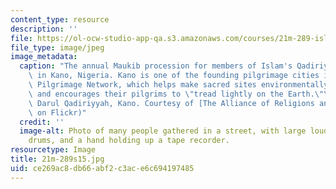 ```yaml
---
content_type: resource
description: ''
file: https://ol-ocw-studio-app-qa.s3.amazonaws.com/courses/21m-289-islam-media-spring-2015/ce269ac8db66abf2c3ace6c694197485_21m-289s15.jpg
file_type: image/jpeg
image_metadata:
  caption: "The annual Maukib procession for members of Islam's Qadiriyyah tradition\
    \ in Kano, Nigeria. Kano is one of the founding pilgrimage cities in the Green\
    \ Pilgrimage Network, which helps make sacred sites environmentally sustainable,\
    \ and encourages their pilgrims to \"tread lightly on the Earth.\"\_(Photo by\
    \ Darul Qadiriyyah, Kano. Courtesy of [The Alliance of Religions and Conservation](https://www.flickr.com/photos/53990852@N05/6282786548/)\
    \ on Flickr)"
  credit: ''
  image-alt: Photo of many people gathered in a street, with large loudspeakers, hand
    drums, and a hand holding up a tape recorder.
resourcetype: Image
title: 21m-289s15.jpg
uid: ce269ac8-db66-abf2-c3ac-e6c694197485
---
```

